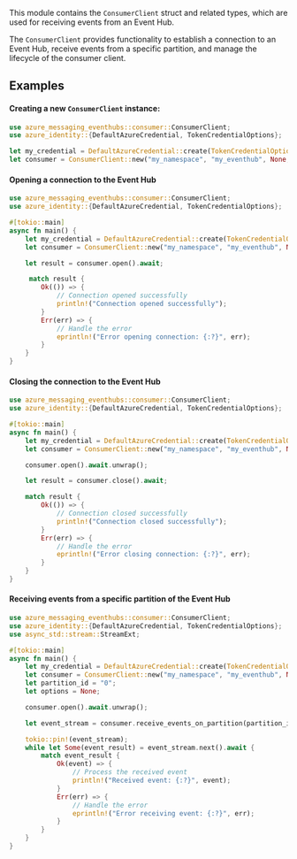 <!-- cspell: words eventhub eventhubs -->

This module contains the `ConsumerClient` struct and related types, which are used for receiving events from an Event Hub.

The `ConsumerClient` provides functionality to establish a connection to an Event Hub, receive events from a specific partition,
and manage the lifecycle of the consumer client.

## Examples

#### Creating a new `ConsumerClient` instance:

```rust no_run
use azure_messaging_eventhubs::consumer::ConsumerClient;
use azure_identity::{DefaultAzureCredential, TokenCredentialOptions};

let my_credential = DefaultAzureCredential::create(TokenCredentialOptions::default()).unwrap();
let consumer = ConsumerClient::new("my_namespace", "my_eventhub", None, my_credential, None);
```

#### Opening a connection to the Event Hub

```rust no_run
use azure_messaging_eventhubs::consumer::ConsumerClient;
use azure_identity::{DefaultAzureCredential, TokenCredentialOptions};

#[tokio::main]
async fn main() {
    let my_credential = DefaultAzureCredential::create(TokenCredentialOptions::default()).unwrap();
    let consumer = ConsumerClient::new("my_namespace", "my_eventhub", None, my_credential, None);

    let result = consumer.open().await;

     match result {
        Ok(()) => {
            // Connection opened successfully
            println!("Connection opened successfully");
        }
        Err(err) => {
            // Handle the error
            eprintln!("Error opening connection: {:?}", err);
        }
    }
}
```

#### Closing the connection to the Event Hub

```rust no_run
use azure_messaging_eventhubs::consumer::ConsumerClient;
use azure_identity::{DefaultAzureCredential, TokenCredentialOptions};

#[tokio::main]
async fn main() {
    let my_credential = DefaultAzureCredential::create(TokenCredentialOptions::default()).unwrap();
    let consumer = ConsumerClient::new("my_namespace", "my_eventhub", None, my_credential, None);

    consumer.open().await.unwrap();

    let result = consumer.close().await;

    match result {
        Ok(()) => {
            // Connection closed successfully
            println!("Connection closed successfully");
        }
        Err(err) => {
            // Handle the error
            eprintln!("Error closing connection: {:?}", err);
        }
    }
}
```

#### Receiving events from a specific partition of the Event Hub

```rust no_run
use azure_messaging_eventhubs::consumer::ConsumerClient;
use azure_identity::{DefaultAzureCredential, TokenCredentialOptions};
use async_std::stream::StreamExt;

#[tokio::main]
async fn main() {
    let my_credential = DefaultAzureCredential::create(TokenCredentialOptions::default()).unwrap();
    let consumer = ConsumerClient::new("my_namespace", "my_eventhub", None, my_credential, None);
    let partition_id = "0";
    let options = None;

    consumer.open().await.unwrap();

    let event_stream = consumer.receive_events_on_partition(partition_id, options).await;

    tokio::pin!(event_stream);
    while let Some(event_result) = event_stream.next().await {
        match event_result {
            Ok(event) => {
                // Process the received event
                println!("Received event: {:?}", event);
            }
            Err(err) => {
                // Handle the error
                eprintln!("Error receiving event: {:?}", err);
            }
        }
    }
}
```
